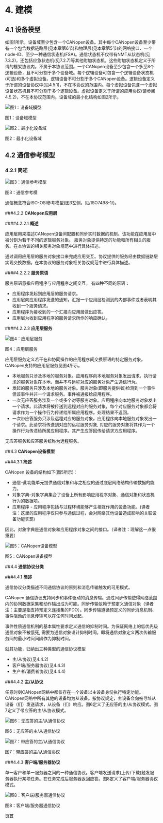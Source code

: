 # 4. **建模**

## 4.1 **设备模型**

<span id="jump">如</span>图1所示，设备域至少包含一个CANopen设备。其中每个CANopen设备至少带有一个包含数据链路层(见本章第6节)和物理层(见本章第5节)的网络接口、一个node-ID、至少一种通信状态机(FSA)。通信状态机不仅带有NMT从状态机(见7.3.2)，还包括应急状态机(见7.2.7)等其他附加状态机。这些附加状态机定义于所谓的框架协议内，不属于本协议范围。一个CANopen设备至少包含一个多至8个逻辑设备，且不可分割于多个设备域。每个逻辑设备可包含一个逻辑设备状态机(可选)和多个虚拟设备。逻辑设备不可分割于多个CANopen设备。逻辑设备定义于所谓的设备协议中(见4.5.1)，不在本协议的范围内。每个虚拟设备包含一个虚拟设备状态机且不可分割于多个逻辑设备。虚拟设备定义于所谓的应用协议(请参阅4.5.2)，不在本协议范围内。设备域的最小化结构如图2所示。

![图1：设备域模型](./CANopen_DS301_CN_image/1.png)

图1：设备域模型

![图2：最小化设备域](./CANopen_DS301_CN_image/2.png)

图2：最小化设备域
 
## 4.2 **通信参考模型**

### 4.2.1 **简述**

![图3：通信参考模型](./CANopen_DS301_CN_image/3.png)

图3：通信参考模

通信概念符合ISO-OSI参考模型(图3左侧，见/ISO7498-1/)。

###4.2.2 **CANopen应用层**

####4.2.2.1	**概述**

应用层用来描述CANopen设备间配置和同步实时数据的机制。该功能在应用层中被分割为若干不同的逻辑服务对象。 服务对象提供特定的功能和所有相关的服务。在本协议的相关服务对象规范中进行具体描述。

通过调用应用层的服务对象接口来完成应用交互。协议提供的服务经由数据链路层实现交换数据。在本协议的服务对象相关协议规范中进行具体描述。

####4.2.2.2 **服务原语**

服务原语意指应用程序与应用程序之间交互。 有四种不同的原语：
* 应用程序发起到应用层的服务请求。
* 应用层向应用程序发送的通知，汇报一个应用层检测到的内部事件或者表明其收到一个服务请求。
* 应用程序为接收到的一个汇报向应用层做出应答。
* 应用层为收到应用程序的服务请求所作的响应确认。

####4.2.2.3 **应用层服务**

![图4：应用层服务](./CANopen_DS301_CN_image/4.png)

图4：应用层服务

应用层服务定义若干在和协同操作的应用程序间交换原语的特定服务对象。CANopen支持的应用层服务见图4所示。
* 本地服务只涉及本地的服务对象。应用程序向本地服务对象发出请求，执行请求的服务对象在本地，而并不与远程对应的服务对象产生通信行为。
* 发起的服务只涉及本地的服务对象。服务对象(即服务提供者)检测到一个事件但该事件并非一个请求服务。事件被通报给应用程序。
* 一次无应答服务涉及一个或多个对等服务对象。应用程序向本地服务对象发出一个请求。此请求将被传送到远程对应的服务对象，每个对应服务对象都会将请求作为一个操作行为传递给所属应用程序。处理结果不返回。
* 一次带应答服务只涉及远程对应的服务对象。应用程序向本地服务对象发出一个请求。此请求将传送到对应的远程服务对象, 对应的服务对象将其作为一个操作行为传递给所属应用程序。其产生应答回传给请求方应用程序。

无应答服务和应答服务统称为远程服务。

##4.3 **CANopen设备模型**

###4.3.1 **简述**

CANopen 设备的结构如下(图5所示)：
* 通信–此功能单元提供通信对象和与之相应的通过底层网络结构传输数据的能力。
* 对象字典–对象字典集合了设备上所有影响应用程序对象、通信对象和状态机行为的数据项。
* 应用程序 - 应用程序包括与过程环境能够产生相互作用的设备功能。(译者注：这里的应用程序仅只参与通信过程，会对网络其他设备造成影响的关联设备功能实现)

因此，对象字典是通信对象和应用程序对象之间的接口。（译者注：理解这一点很重要）

![图5：CANopen设备模型](./CANopen_DS301_CN_image/5.png)

图5：CANopen设备模型

##4.4 **通信协议分类**

###4.4.1 **简述**

通信协议分类描述不同通信协议的原则和消息传输触发的可用模式。

CANopen 通信协议支持同步和事件驱动的消息传输。通过同步传输使得网络范围内的协同数据采集和动作输出成为可能。同步传输依赖于预定义通信对象（译者注：主要是指支持预定义连接集的PDO）。同步传输遵循预定义的同步消息机制、事件驱动的消息传输可以在任何时间发起。

事件性质通信机制的基本属性要求定义通信的抑制时间。为保证网络上的低优先级通信对象不被饿死, 需要为通信对象设计抑制时间。即将通信对象定义两次传输服务间的最小时间间隔作为抑制时间。

就其功能，归纳出三种类型的通信协议模型
* 主/从协议(见4.4.2)
* 客户端/服务器协议(见4.4.3)
* 生产者/消费者协议(见4.4.4)

###4.4.2 **主/从协议**

任意时刻CANopen网络中都仅存在一个设备以主设备身份执行特定功能。CANopen网络中所有其他的设备均为从设备。按协议规定，主设备会向被寻址从设备（们）发送请求，从设备（们）响应。图6定义了无应答的主/从协议模式。图7定义了带应答的主/从协议模式。

![图6：无应答的主/从通信协议](./CANopen_DS301_CN_image/6.png)

图6：无应答的主/从通信协议

![图7：带应答的主/从通信协议](./CANopen_DS301_CN_image/7.png)

图7：带应答的主/从通信协议

###4.4.3 **客户端/服务器协议**

单一客户和单一服务器之间的一种通信协议。客户端发送请求(上传/下载)触发服务器执行某项任务。在任务完成后服务器返回应答。图8定义了客户端/服务器协议模式。

![图8：客户端/服务器通信协议](./CANopen_DS301_CN_image/8.png)

图8：客户端/服务器通信协议


[页首](#jump)
